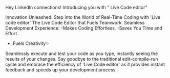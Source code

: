 Hey LinkedIn connections!
Introducing you with " Live Code editor"

Innovation Unleashed: Step into the World of Real-Time Coding with 'Live code editor'
The Live Code Editor that Fuels Teamwork.
Seamless Development Experience: 
-Makes Coding Effortless.
-Saves You Time and Effort .
- Fuels Creativity✨

Seamlessly execute and test your code as you type, instantly seeing the results of your changes. Say goodbye to the traditional edit-compile-run cycle and embrace the efficiency of 'Live Code editor' as it provides instant feedback and speeds up your development process. 

